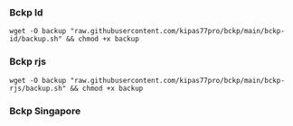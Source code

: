 ### Bckp Id

````
wget -O backup "raw.githubusercontent.com/kipas77pro/bckp/main/bckp-id/backup.sh" && chmod +x backup
````

### Bckp rjs

````
wget -O backup "raw.githubusercontent.com/kipas77pro/bckp/main/bckp-rjs/backup.sh" && chmod +x backup
````

### Bckp Singapore

````
